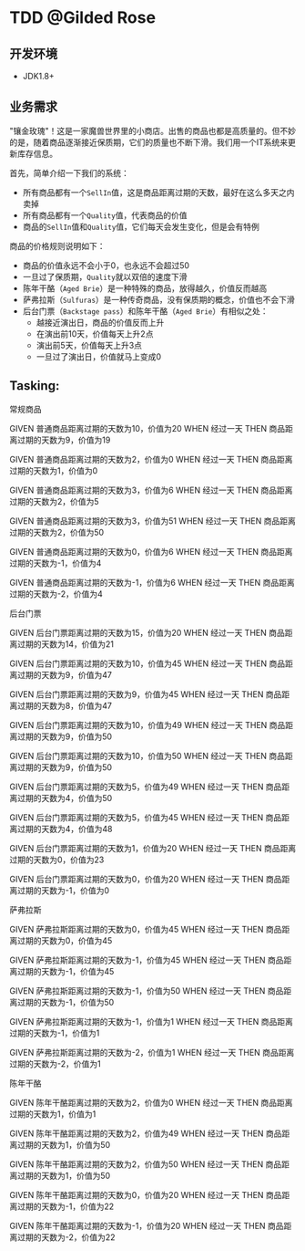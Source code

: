 # TDD @Gilded Rose


## 开发环境
 - JDK1.8+
 
## 业务需求

"镶金玫瑰"！这是一家魔兽世界里的小商店。出售的商品也都是高质量的。但不妙的是，随着商品逐渐接近保质期，它们的质量也不断下滑。我们用一个IT系统来更新库存信息。

首先，简单介绍一下我们的系统：

- 所有商品都有一个`SellIn`值，这是商品距离过期的天数，最好在这么多天之内卖掉
- 所有商品都有一个`Quality`值，代表商品的价值
- 商品的`SellIn`值和`Quality`值，它们每天会发生变化，但是会有特例


商品的价格规则说明如下：

- 商品的价值永远不会小于0，也永远不会超过50
- 一旦过了保质期，`Quality`就以双倍的速度下滑
- 陈年干酪（`Aged Brie`）是一种特殊的商品，放得越久，价值反而越高
- 萨弗拉斯（`Sulfuras`）是一种传奇商品，没有保质期的概念，价值也不会下滑
- 后台门票（`Backstage pass`）和陈年干酪（`Aged Brie`）有相似之处：
	- 越接近演出日，商品的价值反而上升
	- 在演出前10天，价值每天上升2点
	- 演出前5天，价值每天上升3点
	- 一旦过了演出日，价值就马上变成0

## Tasking:

常规商品

GIVEN 普通商品距离过期的天数为10，价值为20 
WHEN 经过一天 
THEN 商品距离过期的天数为9，价值为19


GIVEN 普通商品距离过期的天数为2，价值为0
WHEN 经过一天 
THEN 商品距离过期的天数为1，价值为0


GIVEN 普通商品距离过期的天数为3，价值为6
WHEN 经过一天 
THEN 商品距离过期的天数为2，价值为5


GIVEN 普通商品距离过期的天数为3，价值为51
WHEN 经过一天 
THEN 商品距离过期的天数为2，价值为50


GIVEN 普通商品距离过期的天数为0，价值为6
WHEN 经过一天 
THEN 商品距离过期的天数为-1，价值为4


GIVEN 普通商品距离过期的天数为-1，价值为6
WHEN 经过一天 
THEN 商品距离过期的天数为-2，价值为4


后台门票

GIVEN 后台门票距离过期的天数为15，价值为20
WHEN 经过一天 
THEN 商品距离过期的天数为14，价值为21

GIVEN 后台门票距离过期的天数为10，价值为45
WHEN 经过一天 
THEN 商品距离过期的天数为9，价值为47

GIVEN 后台门票距离过期的天数为9，价值为45
WHEN 经过一天 
THEN 商品距离过期的天数为8，价值为47

GIVEN 后台门票距离过期的天数为10，价值为49
WHEN 经过一天 
THEN 商品距离过期的天数为9，价值为50

GIVEN 后台门票距离过期的天数为10，价值为50
WHEN 经过一天 
THEN 商品距离过期的天数为9，价值为50

GIVEN 后台门票距离过期的天数为5，价值为49
WHEN 经过一天 
THEN 商品距离过期的天数为4，价值为50

GIVEN 后台门票距离过期的天数为5，价值为45
WHEN 经过一天 
THEN 商品距离过期的天数为4，价值为48

GIVEN 后台门票距离过期的天数为1，价值为20
WHEN 经过一天 
THEN 商品距离过期的天数为0，价值为23

GIVEN 后台门票距离过期的天数为0，价值为20
WHEN 经过一天 
THEN 商品距离过期的天数为-1，价值为0


萨弗拉斯

GIVEN 萨弗拉斯距离过期的天数为0，价值为45
WHEN 经过一天 
THEN 商品距离过期的天数为0，价值为45

GIVEN 萨弗拉斯距离过期的天数为-1，价值为45
WHEN 经过一天 
THEN 商品距离过期的天数为-1，价值为45

GIVEN 萨弗拉斯距离过期的天数为-1，价值为50
WHEN 经过一天 
THEN 商品距离过期的天数为-1，价值为50

GIVEN 萨弗拉斯距离过期的天数为-1，价值为1
WHEN 经过一天 
THEN 商品距离过期的天数为-1，价值为1

GIVEN 萨弗拉斯距离过期的天数为-2，价值为1
WHEN 经过一天 
THEN 商品距离过期的天数为-2，价值为1


陈年干酪

GIVEN 陈年干酪距离过期的天数为2，价值为0
WHEN 经过一天 
THEN 商品距离过期的天数为1，价值为1

GIVEN 陈年干酪距离过期的天数为2，价值为49
WHEN 经过一天 
THEN 商品距离过期的天数为1，价值为50

GIVEN 陈年干酪距离过期的天数为2，价值为50
WHEN 经过一天 
THEN 商品距离过期的天数为1，价值为50

GIVEN 陈年干酪距离过期的天数为0，价值为20
WHEN 经过一天 
THEN 商品距离过期的天数为-1，价值为22

GIVEN 陈年干酪距离过期的天数为-1，价值为20
WHEN 经过一天 
THEN 商品距离过期的天数为-2，价值为22


